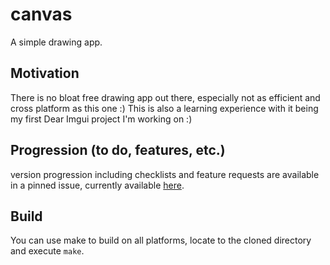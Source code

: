 # canvas
A simple drawing app.

## Motivation
There is no bloat free drawing app out there, especially not as efficient and cross platform as this one :)
This is also a learning experience with it being my first Dear Imgui project I'm working on :)

## Progression (to do, features, etc.)
version progression including checklists and feature requests are available in a pinned issue, currently available [here](https://github.com/FabianPaci/canvas/issues/1).

## Build
You can use make to build on all platforms, locate to the cloned directory and execute ```make```.
